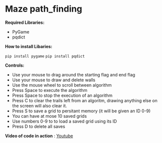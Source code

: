 # Maze path_finding

**Required Libraries:**
- PyGame
- pqdict

**How to install Libaries:**

`pip install pygame`
`pip install pqdict`

**Controls:**
- Use your mouse to drag around the starting flag and end flag 
- Use your mouse to draw and delete walls
- Use the mouse wheel to scroll between algorithm
- Press Space to execute the algorithm
- Press Space to stop the execution of an algorithm
- Press C to clear the trails left from an algoritm, drawing anything else on the screen will also clear it.
- Press S to save a grid to persitant memory (it will be given an ID 0-9)
- You can have at mose 10 saved grids
- Use numbers 0-9 to to load a saved grid using its ID
- Press D to delete all saves


**Video of code in action** : 
[Youtube](https://youtu.be/CaY7IAk_foA)
